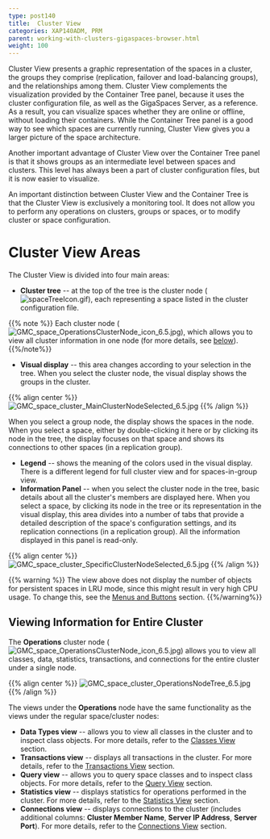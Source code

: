 ```yaml
---
type: post140
title:  Cluster View
categories: XAP140ADM, PRM
parent: working-with-clusters-gigaspaces-browser.html
weight: 100
---
```


 



Cluster View presents a graphic representation of the spaces in a cluster, the groups they comprise (replication, failover and load-balancing groups), and the relationships among them.
Cluster View complements the visualization provided by the Container Tree panel, because it uses the cluster configuration file, as well as the GigaSpaces Server, as a reference. As a result, you can visualize spaces whether they are online or offline, without loading their containers. While the Container Tree panel is a good way to see which spaces are currently running, Cluster View gives you a larger picture of the space architecture.

Another important advantage of Cluster View over the Container Tree panel is that it shows groups as an intermediate level between spaces and clusters. This level has always been a part of cluster configuration files, but it is now easier to visualize.

An important distinction between Cluster View and the Container Tree is that the Cluster View is exclusively a monitoring tool. It does not allow you to perform any operations on clusters, groups or spaces, or to modify cluster or space configuration.

# Cluster View Areas

The Cluster View is divided into four main areas:

- **Cluster tree** -- at the top of the tree is the cluster node (![spaceTreeIcon.gif](/attachment_files/spaceTreeIcon.gif)), each representing a space listed in the cluster configuration file.

{{% note %}}
Each cluster node (![GMC_space_OperationsClusterNode_icon_6.5.jpg](/attachment_files/GMC_space_OperationsClusterNode_icon_6.5.jpg)), which allows you to view all cluster information in one node (for more details, see [below](#viewing-information-for-entire-cluster)).
{{%/note%}}

- **Visual display** -- this area changes according to your selection in the tree. When you select the cluster node, the visual display shows the groups in the cluster.

{{% align center %}}
![GMC_space_cluster_MainClusterNodeSelected_6.5.jpg](/attachment_files/GMC_space_cluster_MainClusterNodeSelected_6.5.jpg)
{{% /align %}}

When you select a group node, the display shows the spaces in the node. When you select a space, either by double-clicking it here or by clicking its node in the tree, the display focuses on that space and shows its connections to other spaces (in a replication group).

- **Legend** -- shows the meaning of the colors used in the visual display. There is a different legend for full cluster view and for spaces-in-group view.
- **Information Panel** -- when you select the cluster node in the tree, basic details about all the cluster's members are displayed here. When you select a space, by clicking its node in the tree or its representation in the visual display, this area divides into a number of tabs that provide a detailed description of the space's configuration settings, and its replication connections (in a replication group). All the information displayed in this panel is read-only.

{{% align center %}}
![GMC_space_cluster_SpecificClusterNodeSelected_6.5.jpg](/attachment_files/GMC_space_cluster_SpecificClusterNodeSelected_6.5.jpg)
{{% /align %}}

{{% warning %}}
The view above does not display the number of objects for persistent spaces in LRU mode, since this might result in very high CPU usage. To change this, see the [Menus and Buttons](./gigaspaces-browser-menus-and-buttons.html#display-persistent-lru-space-metrics) section.
{{%/warning%}}

## Viewing Information for Entire Cluster

The **Operations** cluster node (![GMC_space_OperationsClusterNode_icon_6.5.jpg](/attachment_files/GMC_space_OperationsClusterNode_icon_6.5.jpg)) allows you to view all classes, data, statistics, transactions, and connections for the entire cluster under a single node.

{{% align center %}}
![GMC_space_cluster_OperationsNodeTree_6.5.jpg](/attachment_files/GMC_space_cluster_OperationsNodeTree_6.5.jpg)
{{% /align %}}

The views under the **Operations** node have the same functionality as the views under the regular space/cluster nodes:

- **Data Types view** -- allows you to view all classes in the cluster and to inspect class objects. For more details, refer to the [Classes View](./gigaspaces-browser-data-types-view.html) section.
- **Transactions view** -- displays all transactions in the cluster. For more details, refer to the [Transactions View](./gigaspaces-browser-transaction-view.html) section.
- **Query view** -- allows you to query space classes and to inspect class objects. For more details, refer to the [Query View](./gigaspaces-browser-query-view.html) section.
- **Statistics view** -- displays statistics for operations performed in the cluster. For more details, refer to the [Statistics View](./gigaspaces-browser-statistics-view.html) section.
- **Connections view** -- displays connections to the cluster (includes additional columns: **Cluster Member Name**, **Server IP Address**, **Server Port**). For more details, refer to the [Connections View](./gigaspaces-browser-connection-view.html) section.

